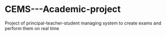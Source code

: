 # CEMS---Academic-project
Project of principal-teacher-student managing system to create exams and perform them on real time
